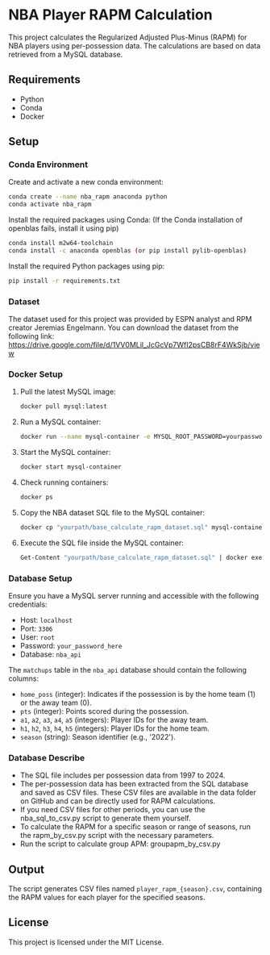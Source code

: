 
# NBA Player RAPM Calculation

This project calculates the Regularized Adjusted Plus-Minus (RAPM) for NBA players using per-possession data.
The calculations are based on data retrieved from a MySQL database.

## Requirements

- Python
- Conda
- Docker

## Setup

### Conda Environment

Create and activate a new conda environment:

```bash
conda create --name nba_rapm anaconda python
conda activate nba_rapm
```

Install the required packages using Conda:
(If the Conda installation of openblas fails, install it using pip)

```bash
conda install m2w64-toolchain
conda install -c anaconda openblas (or pip install pylib-openblas)
```

Install the required Python packages using pip:

```bash
pip install -r requirements.txt
```

### Dataset

The dataset used for this project was provided by ESPN analyst and RPM creator Jeremias Engelmann. You can download the dataset from the following link:
https://drive.google.com/file/d/1VV0MLil_JcGcVp7WfI2psCB8rF4WkSjb/view

### Docker Setup

1. Pull the latest MySQL image:
   ```bash
   docker pull mysql:latest
   ```

2. Run a MySQL container:
   ```bash
   docker run --name mysql-container -e MYSQL_ROOT_PASSWORD=yourpassword -e MYSQL_DATABASE=nba_api -p 3306:3306 -d mysql:latest
   ```

3. Start the MySQL container:
   ```bash
   docker start mysql-container
   ```

4. Check running containers:
   ```bash
   docker ps
   ```

5. Copy the NBA dataset SQL file to the MySQL container:
   ```bash
   docker cp "yourpath/base_calculate_rapm_dataset.sql" mysql-container:/base_calculate_rapm_dataset.sql
   ```

6. Execute the SQL file inside the MySQL container:
   ```bash
   Get-Content "yourpath/base_calculate_rapm_dataset.sql" | docker exec -i mysql-container mysql -u root -pyourpassword nba_api
   ```

### Database Setup

Ensure you have a MySQL server running and accessible with the following credentials:

- Host: `localhost`
- Port: `3306`
- User: `root`
- Password: `your_password_here`
- Database: `nba_api`

The `matchups` table in the `nba_api` database should contain the following columns:

- `home_poss` (integer): Indicates if the possession is by the home team (1) or the away team (0).
- `pts` (integer): Points scored during the possession.
- `a1`, `a2`, `a3`, `a4`, `a5` (integers): Player IDs for the away team.
- `h1`, `h2`, `h3`, `h4`, `h5` (integers): Player IDs for the home team.
- `season` (string): Season identifier (e.g., '2022').

### Database Describe

- The SQL file includes per possession data from 1997 to 2024.
- The per-possession data has been extracted from the SQL database and saved as CSV files. These CSV files are available in the data folder on GitHub and can be directly used for RAPM calculations.
- If you need CSV files for other periods, you can use the nba_sql_to_csv.py script to generate them yourself.
- To calculate the RAPM for a specific season or range of seasons, run the rapm_by_csv.py script with the necessary parameters.
- Run the script to calculate group APM: groupapm_by_csv.py

## Output

The script generates CSV files named `player_rapm_{season}.csv`, containing the RAPM values for each player for the specified seasons.

## License

This project is licensed under the MIT License.
